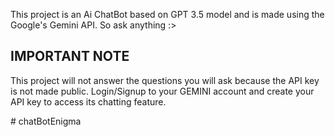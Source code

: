 This project is an Ai ChatBot based on GPT 3.5 model and is made using the Google's Gemini API. So ask anything :> 

## IMPORTANT NOTE

This project will not answer the questions you will ask because the API key is not made public. Login/Signup to your GEMINI account and create your API key to access its chatting feature.



#   c h a t B o t E n i g m a 
 
 
